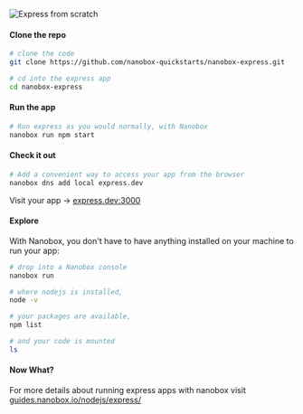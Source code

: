 ![Express from scratch](https://guides.nanobox.io/assets/quickstart-icons/express.png)

#### Clone the repo

```bash
# clone the code
git clone https://github.com/nanobox-quickstarts/nanobox-express.git

# cd into the express app
cd nanobox-express
```

#### Run the app

```bash
# Run express as you would normally, with Nanobox
nanobox run npm start
```

#### Check it out

```bash
# Add a convenient way to access your app from the browser
nanobox dns add local express.dev
```

Visit your app -> [express.dev:3000](http://express.dev:3000)

#### Explore

With Nanobox, you don't have to have anything installed on your machine to run your app:

```bash
# drop into a Nanobox console
nanobox run

# where nodejs is installed,
node -v

# your packages are available,
npm list

# and your code is mounted
ls
```

#### Now What?
For more details about running express apps with nanobox visit [guides.nanobox.io/nodejs/express/](https://guides.nanobox.io/nodejs/express/)
